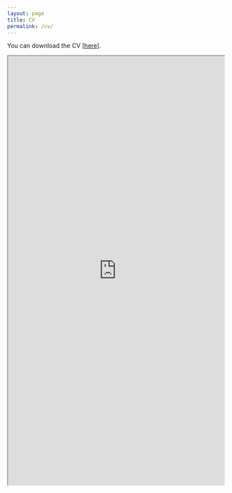 ```yaml
---
layout: page
title: CV
permalink: /cv/
---
```


You can download the CV <a href = "https://github.com/doeun-kim/doeun-kim.github.io/blob/master/pdf/cv.pdf"> [here]</a>.

<iframe src="https://github.com/doeun-kim/doeun-kim.github.io/blob/master/pdf/cv.pdf" width="100%" height="1000"></iframe>
